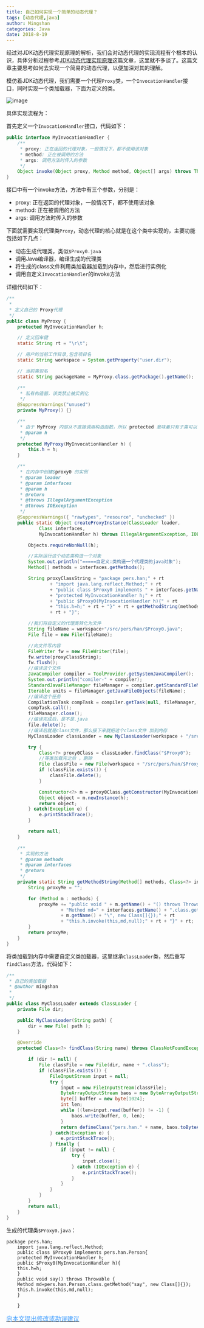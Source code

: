 ```yaml
---
title: 自己如何实现一个简单的动态代理？
tags: [动态代理,java]
author: Mingshan
categories: Java
date: 2018-8-19
---
```


经过对JDK动态代理实现原理的解析，我们会对动态代理的实现流程有个根本的认识，具体分析过程参考[JDK动态代理实现原理](http://mingshan.me/2018/07/10/JDK%E5%8A%A8%E6%80%81%E4%BB%A3%E7%90%86%E5%AE%9E%E7%8E%B0%E5%8E%9F%E7%90%86/#more)这篇文章，这里就不多谈了。这篇文章主要思考如何去实现一个简易的动态代理，以便加深对其的理解。

<!-- more -->

模仿着JDK动态代理，我们需要一个代理`Proxy`类，一个`InvocationHandler`接口，同时实现一个类加载器，下面为定义的类。

![image](https://github.com/ZZULI-TECH/interview/blob/master/images/my-dynamic-proxy-class.png?raw=true)

具体实现流程为：

首先定义一个`InvocationHandler`接口，代码如下：


```Java
public interface MyInvocationHandler {
    /**
     * proxy: 正在返回的代理对象，一般情况下，都不使用该对象
     * method: 正在被调用的方法
     * args: 调用方法时传入的参数
     */
    Object invoke(Object proxy, Method method, Object[] args) throws Throwable;
}
```
接口中有一个invoke方法，方法中有三个参数，分别是：

- proxy: 正在返回的代理对象，一般情况下，都不使用该对象
- method: 正在被调用的方法
- args: 调用方法时传入的参数


下面就需要实现代理类`Proxy`，动态代理的核心就是在这个类中实现的，主要功能包括如下几点：

- 动态生成代理类，类似`$Proxy0.java`
- 调用Java编译器，编译生成的代理类
- 将生成的class文件利用类加载器加载到内存中，然后进行实例化
- 调用自定义`InvocationHandler`的invoke方法

详细代码如下：

```Java
/**
 *
 * 定义自己的 Proxy代理
 */
public class MyProxy {
    protected MyInvocationHandler h;

    // 定义回车键
    static String rt = "\r\t";

    // 用户的当前工作目录,包含项目名
    static String workspace = System.getProperty("user.dir");

    // 当前类包名
    static String packageName = MyProxy.class.getPackage().getName();

    /**
     * 私有构造器，该类禁止被实例化
     */
    @SuppressWarnings("unused")
    private MyProxy() {}

    /**
     * 由于 MyProxy 内部从不直接调用构造函数，所以 protected 意味着只有子类可以调用
     * @param h
     */
    protected MyProxy(MyInvocationHandler h) {
        this.h = h;
    }

    /**
     * 在内存中创建$proxy0 的实例
     * @param loader
     * @param interfaces
     * @param h
     * @return
     * @throws IllegalArgumentException
     * @throws IOException
     */
    @SuppressWarnings({ "rawtypes", "resource", "unchecked" })
    public static Object createProxyInstance(ClassLoader loader,
            Class interfaces,
            MyInvocationHandler h) throws IllegalArgumentException, IOException {

        Objects.requireNonNull(h);

        //实际运行这个动态类构造一个对象
        System.out.println("=====自定义:类构造一个代理类的java对象");
        Method[] methods = interfaces.getMethods();

        String proxyClassString = "package pers.han;" + rt
                + "import java.lang.reflect.Method;" + rt
                + "public class $Proxy0 implements " + interfaces.getName() + "{" + rt
                + "protected MyInvocationHandler h;" + rt
                + "public $Proxy0(MyInvocationHandler h){" + rt
                + "this.h=h;" + rt + "}" + rt + getMethodString(methods,interfaces)
                + rt + "}";

        //我们将自定义的代理类转化为文件
        String fileName = workspace+"/src/pers/han/$Proxy0.java";
        File file = new File(fileName);

        //向文件写内容
        FileWriter fw = new FileWriter(file);
        fw.write(proxyClassString);
        fw.flush();
        //编译这个文件
        JavaCompiler compiler = ToolProvider.getSystemJavaCompiler();
        System.out.println("comiler-" + compiler);
        StandardJavaFileManager fileManager = compiler.getStandardFileManager(null, null, null);
        Iterable units = fileManager.getJavaFileObjects(fileName);
        //编译这个任务
        CompilationTask compTask = compiler.getTask(null, fileManager, null, null, null, units);
        compTask.call();
        fileManager.close();
        //编译完成后，是不是.java
        file.delete();
        //编译后就是class文件，那么接下来就把这个class文件 加到内存
        MyClassLoader classLoader = new MyClassLoader(workspace + "/src/pers/han");

        try {
            Class<?> proxy0Class = classLoader.findClass("$Proxy0");
            //等类加载完之后 ，删除
            File classFile = new File(workspace + "/src/pers/han/$Proxy0.class");
            if (classFile.exists()) {
                classFile.delete();
            }

            Constructor<?> m = proxy0Class.getConstructor(MyInvocationHandler.class);
            Object object = m.newInstance(h);
            return object;
        } catch(Exception e) {
            e.printStackTrace();
        }

        return null;
    }

    /**
     * 实现的方法
     * @param methods
     * @param interfaces
     * @return
     */
    private static String getMethodString(Method[] methods, Class<?> interfaces) {
        String proxyMe = "";

        for (Method m : methods) {
            proxyMe += "public void " + m.getName() + "() throws Throwable {" + rt
                    + "Method md=" + interfaces.getName() + ".class.getMethod(\""
                    + m.getName() + "\", new Class[]{});" + rt
                    + "this.h.invoke(this,md,null);" + rt + "}" + rt;
        }
        return proxyMe;
    }
}

```

将类加载到内存中需要自定义类加载器，这里继承`ClassLoader`类，然后重写`findClass`方法，代码如下：

```Java
/**
 * 自己的类加载器
 * @author mingshan
 *
 */
public class MyClassLoader extends ClassLoader {
    private File dir;

    public MyClassLoader(String path) {
        dir = new File( path );
    }

    @Override
    protected Class<?> findClass(String name) throws ClassNotFoundException {

        if (dir != null) {
            File classFile = new File(dir, name + ".class");
            if (classFile.exists()) {
                FileInputStream input = null;
                try {
                    input = new FileInputStream(classFile);
                    ByteArrayOutputStream baos = new ByteArrayOutputStream();
                    byte[] buffer = new byte[1024];
                    int len;
                    while ((len=input.read(buffer)) != -1) {
                        baos.write(buffer, 0, len);
                    }
                    return defineClass("pers.han." + name, baos.toByteArray(), 0, baos.size());
                } catch(Exception e) {
                    e.printStackTrace();
                } finally {
                    if (input != null) {
                        try {
                            input.close();
                        } catch (IOException e) {
                            e.printStackTrace();
                        }
                    }
                }
            }
        }
        return null;
    }
}
```

生成的代理类`$Proxy0.java`：

```
package pers.han;
	import java.lang.reflect.Method;
	public class $Proxy0 implements pers.han.Person{
	protected MyInvocationHandler h;
	public $Proxy0(MyInvocationHandler h){
	this.h=h;
	}
	public void say() throws Throwable {
	Method md=pers.han.Person.class.getMethod("say", new Class[]{});
	this.h.invoke(this,md,null);
	}
	
	}
```


[<font size=3 color="#409EFF">向本文提出修改或勘误建议</font>](https://github.com/mstao/mstao.github.io/blob/hexo/source/_posts/custom-dynamic-proxy.md)
